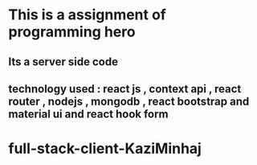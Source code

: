 # This is a assignment of programming hero 
##  Its a server side code 
## technology used : react js , context api , react router , nodejs , mongodb , react bootstrap and material ui and react hook form
# full-stack-client-KaziMinhaj
